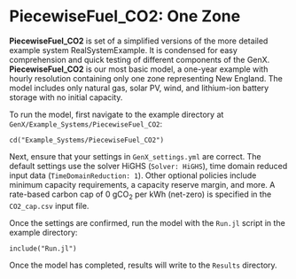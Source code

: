 # PiecewiseFuel_CO2: One Zone

**PiecewiseFuel_CO2** is set of a simplified versions of the more detailed example system RealSystemExample. It is condensed for easy comprehension and quick testing of different components of the GenX. **PiecewiseFuel_CO2** is our most basic model, a one-year example with hourly resolution containing only one zone representing New England. The model includes only natural gas, solar PV, wind, and lithium-ion battery storage with no initial capacity. 

To run the model, first navigate to the example directory at `GenX/Example_Systems/PiecewiseFuel_CO2`:

`cd("Example_Systems/PiecewiseFuel_CO2")`
   
Next, ensure that your settings in `GenX_settings.yml` are correct. The default settings use the solver HiGHS (`Solver: HiGHS`), time domain reduced input data (`TimeDomainReduction: 1`). Other optional policies include minimum capacity requirements, a capacity reserve margin, and more. A rate-based carbon cap of 0 gCO<sub>2</sub> per kWh (net-zero) is specified in the `CO2_cap.csv` input file.

Once the settings are confirmed, run the model with the `Run.jl` script in the example directory:

`include("Run.jl")`

Once the model has completed, results will write to the `Results` directory.
